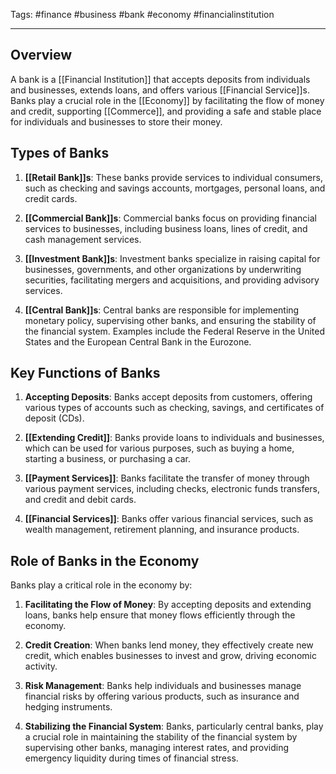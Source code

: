 Tags: #finance #business #bank #economy #financialinstitution

---

## Overview

A bank is a [[Financial Institution]] that accepts deposits from individuals and businesses, extends loans, and offers various [[Financial Service]]s. Banks play a crucial role in the [[Economy]] by facilitating the flow of money and credit, supporting [[Commerce]], and providing a safe and stable place for individuals and businesses to store their money.

## Types of Banks

1.  **[[Retail Bank]]s**: These banks provide services to individual consumers, such as checking and savings accounts, mortgages, personal loans, and credit cards.
    
2.  **[[Commercial Bank]]s**: Commercial banks focus on providing financial services to businesses, including business loans, lines of credit, and cash management services.
    
3.  **[[Investment Bank]]s**: Investment banks specialize in raising capital for businesses, governments, and other organizations by underwriting securities, facilitating mergers and acquisitions, and providing advisory services.
    
4.  **[[Central Bank]]s**: Central banks are responsible for implementing monetary policy, supervising other banks, and ensuring the stability of the financial system. Examples include the Federal Reserve in the United States and the European Central Bank in the Eurozone.
    

## Key Functions of Banks

1.  **Accepting Deposits**: Banks accept deposits from customers, offering various types of accounts such as checking, savings, and certificates of deposit (CDs).
    
2.  **[[Extending Credit]]**: Banks provide loans to individuals and businesses, which can be used for various purposes, such as buying a home, starting a business, or purchasing a car.
    
3.  **[[Payment Services]]**: Banks facilitate the transfer of money through various payment services, including checks, electronic funds transfers, and credit and debit cards.
    
4.  **[[Financial Services]]**: Banks offer various financial services, such as wealth management, retirement planning, and insurance products.
    

## Role of Banks in the Economy

Banks play a critical role in the economy by:

1.  **Facilitating the Flow of Money**: By accepting deposits and extending loans, banks help ensure that money flows efficiently through the economy.
    
2.  **Credit Creation**: When banks lend money, they effectively create new credit, which enables businesses to invest and grow, driving economic activity.
    
3.  **Risk Management**: Banks help individuals and businesses manage financial risks by offering various products, such as insurance and hedging instruments.
    
4.  **Stabilizing the Financial System**: Banks, particularly central banks, play a crucial role in maintaining the stability of the financial system by supervising other banks, managing interest rates, and providing emergency liquidity during times of financial stress.